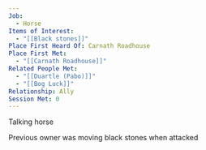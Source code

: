```yaml
---
Job:
  - Horse
Items of Interest:
  - "[[Black stones]]"
Place First Heard Of: Carnath Roadhouse
Place First Met:
  - "[[Carnath Roadhouse]]"
Related People Met:
  - "[[Duartle (Pabo)]]"
  - "[[Bog Luck]]"
Relationship: Ally
Session Met: 0
---
```

Talking horse

Previous owner was moving black stones when attacked